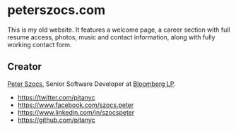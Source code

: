 # peterszocs.com

This is my old website.  It features a welcome page, a career section with full resume access, photos, music and contact information, along with fully working contact form.

## Creator

[Peter Szocs](http://peter.szocs.info/), Senior Software Developer at [Bloomberg LP](http://www.bloomberg.com/).

* https://twitter.com/pitanyc
* https://www.facebook.com/szocs.peter
* https://www.linkedin.com/in/szocspeter
* https://github.com/pitanyc
